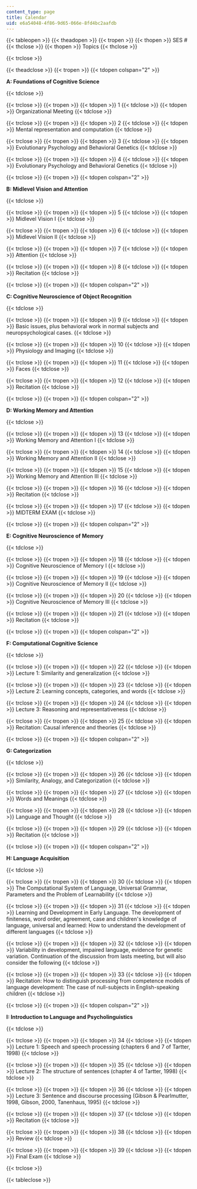 ```yaml
---
content_type: page
title: Calendar
uid: e6a54048-4f86-9d65-066e-8fd4bc2aafdb
---
```


{{< tableopen >}}
{{< theadopen >}}
{{< tropen >}}
{{< thopen >}}
SES #
{{< thclose >}}
{{< thopen >}}
Topics
{{< thclose >}}

{{< trclose >}}

{{< theadclose >}}
{{< tropen >}}
{{< tdopen colspan="2" >}}


**A: Foundations of Cognitive Science**


{{< tdclose >}}

{{< trclose >}}
{{< tropen >}}
{{< tdopen >}}
1
{{< tdclose >}}
{{< tdopen >}}
Organizational Meeting
{{< tdclose >}}

{{< trclose >}}
{{< tropen >}}
{{< tdopen >}}
2
{{< tdclose >}}
{{< tdopen >}}
Mental representation and computation
{{< tdclose >}}

{{< trclose >}}
{{< tropen >}}
{{< tdopen >}}
3
{{< tdclose >}}
{{< tdopen >}}
Evolutionary Psychology and Behavioral Genetics
{{< tdclose >}}

{{< trclose >}}
{{< tropen >}}
{{< tdopen >}}
4
{{< tdclose >}}
{{< tdopen >}}
Evolutionary Psychology and Behavioral Genetics
{{< tdclose >}}

{{< trclose >}}
{{< tropen >}}
{{< tdopen colspan="2" >}}


**B: Midlevel Vision and Attention**


{{< tdclose >}}

{{< trclose >}}
{{< tropen >}}
{{< tdopen >}}
5
{{< tdclose >}}
{{< tdopen >}}
Midlevel Vision I
{{< tdclose >}}

{{< trclose >}}
{{< tropen >}}
{{< tdopen >}}
6
{{< tdclose >}}
{{< tdopen >}}
Midlevel Vision II
{{< tdclose >}}

{{< trclose >}}
{{< tropen >}}
{{< tdopen >}}
7
{{< tdclose >}}
{{< tdopen >}}
Attention
{{< tdclose >}}

{{< trclose >}}
{{< tropen >}}
{{< tdopen >}}
8
{{< tdclose >}}
{{< tdopen >}}
Recitation
{{< tdclose >}}

{{< trclose >}}
{{< tropen >}}
{{< tdopen colspan="2" >}}


**C: Cognitive Neuroscience of Object Recognition**


{{< tdclose >}}

{{< trclose >}}
{{< tropen >}}
{{< tdopen >}}
9
{{< tdclose >}}
{{< tdopen >}}
Basic issues, plus behavioral work in normal subjects and neuropsychological cases.
{{< tdclose >}}

{{< trclose >}}
{{< tropen >}}
{{< tdopen >}}
10
{{< tdclose >}}
{{< tdopen >}}
Physiology and Imaging
{{< tdclose >}}

{{< trclose >}}
{{< tropen >}}
{{< tdopen >}}
11
{{< tdclose >}}
{{< tdopen >}}
Faces
{{< tdclose >}}

{{< trclose >}}
{{< tropen >}}
{{< tdopen >}}
12
{{< tdclose >}}
{{< tdopen >}}
Recitation
{{< tdclose >}}

{{< trclose >}}
{{< tropen >}}
{{< tdopen colspan="2" >}}


**D: Working Memory and Attention**


{{< tdclose >}}

{{< trclose >}}
{{< tropen >}}
{{< tdopen >}}
13
{{< tdclose >}}
{{< tdopen >}}
Working Memory and Attention I
{{< tdclose >}}

{{< trclose >}}
{{< tropen >}}
{{< tdopen >}}
14
{{< tdclose >}}
{{< tdopen >}}
Working Memory and Attention II
{{< tdclose >}}

{{< trclose >}}
{{< tropen >}}
{{< tdopen >}}
15
{{< tdclose >}}
{{< tdopen >}}
Working Memory and Attention III
{{< tdclose >}}

{{< trclose >}}
{{< tropen >}}
{{< tdopen >}}
16
{{< tdclose >}}
{{< tdopen >}}
Recitation
{{< tdclose >}}

{{< trclose >}}
{{< tropen >}}
{{< tdopen >}}
17
{{< tdclose >}}
{{< tdopen >}}
MIDTERM EXAM
{{< tdclose >}}

{{< trclose >}}
{{< tropen >}}
{{< tdopen colspan="2" >}}


**E: Cognitive Neuroscience of Memory**


{{< tdclose >}}

{{< trclose >}}
{{< tropen >}}
{{< tdopen >}}
18
{{< tdclose >}}
{{< tdopen >}}
Cognitive Neuroscience of Memory I
{{< tdclose >}}

{{< trclose >}}
{{< tropen >}}
{{< tdopen >}}
19
{{< tdclose >}}
{{< tdopen >}}
Cognitive Neuroscience of Memory II
{{< tdclose >}}

{{< trclose >}}
{{< tropen >}}
{{< tdopen >}}
20
{{< tdclose >}}
{{< tdopen >}}
Cognitive Neuroscience of Memory III
{{< tdclose >}}

{{< trclose >}}
{{< tropen >}}
{{< tdopen >}}
21
{{< tdclose >}}
{{< tdopen >}}
Recitation
{{< tdclose >}}

{{< trclose >}}
{{< tropen >}}
{{< tdopen colspan="2" >}}


**F: Computational Cognitive Science**


{{< tdclose >}}

{{< trclose >}}
{{< tropen >}}
{{< tdopen >}}
22
{{< tdclose >}}
{{< tdopen >}}
Lecture 1: Similarity and generalization
{{< tdclose >}}

{{< trclose >}}
{{< tropen >}}
{{< tdopen >}}
23
{{< tdclose >}}
{{< tdopen >}}
Lecture 2: Learning concepts, categories, and words
{{< tdclose >}}

{{< trclose >}}
{{< tropen >}}
{{< tdopen >}}
24
{{< tdclose >}}
{{< tdopen >}}
Lecture 3: Reasoning and representativeness
{{< tdclose >}}

{{< trclose >}}
{{< tropen >}}
{{< tdopen >}}
25
{{< tdclose >}}
{{< tdopen >}}
Recitation: Causal inference and theories
{{< tdclose >}}

{{< trclose >}}
{{< tropen >}}
{{< tdopen colspan="2" >}}


**G: Categorization**


{{< tdclose >}}

{{< trclose >}}
{{< tropen >}}
{{< tdopen >}}
26
{{< tdclose >}}
{{< tdopen >}}
Similarity, Analogy, and Categorization
{{< tdclose >}}

{{< trclose >}}
{{< tropen >}}
{{< tdopen >}}
27
{{< tdclose >}}
{{< tdopen >}}
Words and Meanings
{{< tdclose >}}

{{< trclose >}}
{{< tropen >}}
{{< tdopen >}}
28
{{< tdclose >}}
{{< tdopen >}}
Language and Thought
{{< tdclose >}}

{{< trclose >}}
{{< tropen >}}
{{< tdopen >}}
29
{{< tdclose >}}
{{< tdopen >}}
Recitation
{{< tdclose >}}

{{< trclose >}}
{{< tropen >}}
{{< tdopen colspan="2" >}}


**H: Language Acquisition**


{{< tdclose >}}

{{< trclose >}}
{{< tropen >}}
{{< tdopen >}}
30
{{< tdclose >}}
{{< tdopen >}}
The Computational System of Language, Universal Grammar, Parameters and the Problem of Learnability
{{< tdclose >}}

{{< trclose >}}
{{< tropen >}}
{{< tdopen >}}
31
{{< tdclose >}}
{{< tdopen >}}
Learning and Development in Early Language. The development of finiteness, word order, agreement, case and children's knowledge of language, universal and learned: How to understand the development of different languages
{{< tdclose >}}

{{< trclose >}}
{{< tropen >}}
{{< tdopen >}}
32
{{< tdclose >}}
{{< tdopen >}}
Variability in development, impaired language, evidence for genetic variation. Continuation of the discussion from lasts meeting, but will also consider the following
{{< tdclose >}}

{{< trclose >}}
{{< tropen >}}
{{< tdopen >}}
33
{{< tdclose >}}
{{< tdopen >}}
Recitation: How to distinguish processing from competence models of language development: The case of null-subjects in English-speaking children
{{< tdclose >}}

{{< trclose >}}
{{< tropen >}}
{{< tdopen colspan="2" >}}


**I: Introduction to Language and Psycholinguistics**


{{< tdclose >}}

{{< trclose >}}
{{< tropen >}}
{{< tdopen >}}
34
{{< tdclose >}}
{{< tdopen >}}
Lecture 1: Speech and speech processing (chapters 6 and 7 of Tartter, 1998)
{{< tdclose >}}

{{< trclose >}}
{{< tropen >}}
{{< tdopen >}}
35
{{< tdclose >}}
{{< tdopen >}}
Lecture 2: The structure of sentences (chapter 4 of Tartter, 1998)
{{< tdclose >}}

{{< trclose >}}
{{< tropen >}}
{{< tdopen >}}
36
{{< tdclose >}}
{{< tdopen >}}
Lecture 3: Sentence and discourse processing (Gibson & Pearlmutter, 1998, Gibson, 2000, Tanenhaus, 1995)
{{< tdclose >}}

{{< trclose >}}
{{< tropen >}}
{{< tdopen >}}
37
{{< tdclose >}}
{{< tdopen >}}
Recitation
{{< tdclose >}}

{{< trclose >}}
{{< tropen >}}
{{< tdopen >}}
38
{{< tdclose >}}
{{< tdopen >}}
Review
{{< tdclose >}}

{{< trclose >}}
{{< tropen >}}
{{< tdopen >}}
39
{{< tdclose >}}
{{< tdopen >}}
Final Exam
{{< tdclose >}}

{{< trclose >}}

{{< tableclose >}}